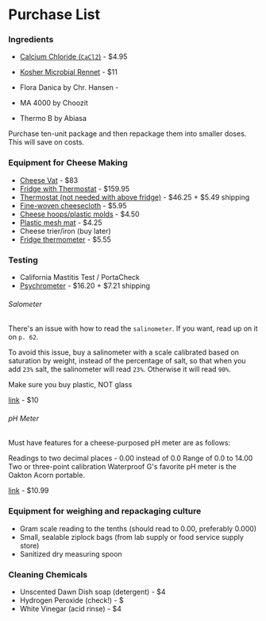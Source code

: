 # Purchase List

### Ingredients

* [Calcium Chloride (`CaCl2`)](http://www.cheesemaking.com/calciumchloride.html) - $4.95
* [Kosher Microbial Rennet](http://www.thecheesemaker.com/categories/Ingredients/Rennet/) - $11

* Flora Danica by Chr. Hansen - 
* MA 4000 by Choozit
* Thermo B by Abiasa

Purchase ten-unit package and then repackage them into smaller doses. This will save on costs.

### Equipment for Cheese Making

* [Cheese Vat](http://www.amazon.com/Winware-Stainless-Quart-Double-Boiler/dp/B001ASCU3Q/ref=cm_cr_pr_pdt_img_top?ie=UTF8) - $83
* [Fridge with Thermostat](http://www.ebay.com/itm/Haier-4-6-cu-ft-Compact-Mini-Refrigerator-Black-Cabinet-w-Locking-Glass-Door-/261669560598?pt=Small_Kitchen_Appliances_US&hash=item3cecb8a116) - $159.95
* [Thermostat (not needed with above fridge)](http://www.amazon.com/Refrigerator-Freezer-Thermostat-Temperature-Controller/dp/B000EXROSE/ref=sr_1_4?ie=UTF8&qid=1418104394&sr=8-4&keywords=thermostat+refrigerator) - $46.25 + $5.49 shipping
* [Fine-woven cheesecloth](http://www.cheesemaking.com/shop/cheesecloth-for-lining-cheese-molds.html) - $5.95
* [Cheese hoops/plastic molds](http://www.cheesemaking.com/store/p/43-Ricotta-Mold-1.html) - $4.50
* [Plastic mesh mat](http://www.cheesemaking.com/shop/cheese-ripening-mat-fine-mesh.html) - $4.25
* Cheese trier/iron (buy later)
* [Fridge thermometer](http://www.amazon.com/Taylor-5924-Service-Freezer-Refrigerator-Thermometer/dp/B000BPE88E) - $5.55

### Testing

* California Mastitis Test / PortaCheck
* [Psychrometer](http://www.ebay.com/itm/PSYCHROMETER-WET-DRY-BULB-HYGROMETER-/330964760556?pt=LH_DefaultDomain_0&hash=item4d0f0977ec) - $16.20 + $7.21 shipping

###### Salometer

There's an issue with how to read the `salinometer`. If you want, read up on it on `p. 62`. 

To avoid this issue, buy a salinometer with a scale calibrated based on saturation by weight, instead of the percentage of salt, so that when you add `23%` salt, the salinometer will read `23%`. Otherwise it will read `90%`.

Make sure you buy plastic, NOT glass

[link](http://www.ebay.com/itm/Electric-LED-Salinity-Meter-Salty-Check-Food-Salinometer-Waterproof-Salt-Tester-/281291353529?pt=LH_DefaultDomain_0&hash=item417e456db9) - $10

###### pH Meter

Must have features for a cheese-purposed pH meter are as follows:

Readings to two decimal places - 0.00 instead of 0.0
Range of 0.0 to 14.00
Two or three-point calibration
Waterproof
G's favorite pH meter is the Oakton Acorn portable.

[link](http://www.amazon.com/Ph-Test-Strips-Increments-Sensitive/dp/B004U1PHJY/ref=sr_1_2?ie=UTF8&qid=1418103725&sr=8-2&keywords=accurate+pH+strips) - $10.99

### Equipment for weighing and repackaging culture

* Gram scale reading to the tenths (should read to 0.00, preferably 0.000)
* Small, sealable ziplock bags (from lab supply or food service supply store)
* Sanitized dry measuring spoon

### Cleaning Chemicals

* Unscented Dawn Dish soap (detergent) - $4
* Hydrogen Peroxide (check!) - $
* White Vinegar (acid rinse) - $4


